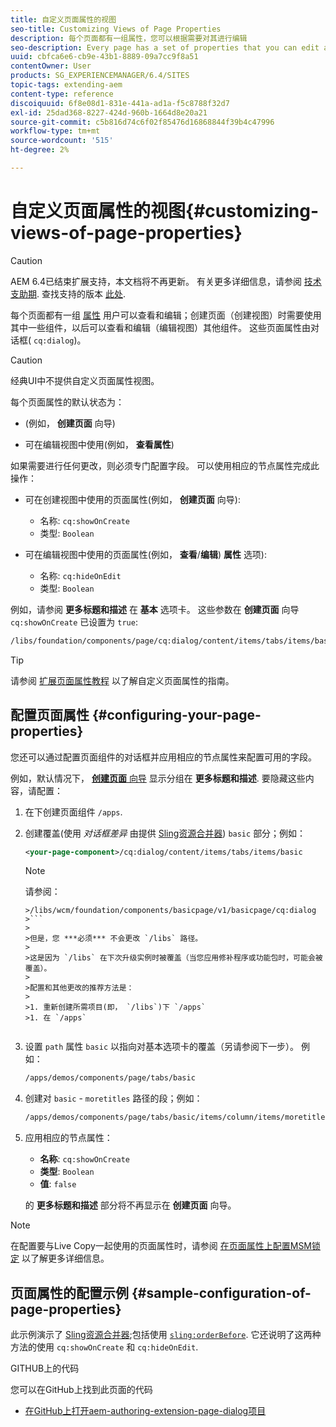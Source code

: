 ```yaml
---
title: 自定义页面属性的视图
seo-title: Customizing Views of Page Properties
description: 每个页面都有一组属性，您可以根据需要对其进行编辑
seo-description: Every page has a set of properties that you can edit as required
uuid: cbfca6e6-cb9e-43b1-8889-09a7cc9f8a51
contentOwner: User
products: SG_EXPERIENCEMANAGER/6.4/SITES
topic-tags: extending-aem
content-type: reference
discoiquuid: 6f8e08d1-831e-441a-ad1a-f5c8788f32d7
exl-id: 25dad368-8227-424d-960b-1664d8e20a21
source-git-commit: c5b816d74c6f02f85476d16868844f39b4c47996
workflow-type: tm+mt
source-wordcount: '515'
ht-degree: 2%

---
```


# 自定义页面属性的视图{#customizing-views-of-page-properties}

>[!CAUTION]
>
>AEM 6.4已结束扩展支持，本文档将不再更新。 有关更多详细信息，请参阅 [技术支助期](https://helpx.adobe.com/cn/support/programs/eol-matrix.html). 查找支持的版本 [此处](https://experienceleague.adobe.com/docs/).

每个页面都有一组 [属性](/help/sites-authoring/editing-page-properties.md) 用户可以查看和编辑；创建页面（创建视图）时需要使用其中一些组件，以后可以查看和编辑（编辑视图）其他组件。 这些页面属性由对话框( `cq:dialog`)。

>[!CAUTION]
>
>经典UI中不提供自定义页面属性视图。

每个页面属性的默认状态为：

* (例如， **创建页面** 向导)

* 可在编辑视图中使用(例如， **查看属性**)

如果需要进行任何更改，则必须专门配置字段。 可以使用相应的节点属性完成此操作：

* 可在创建视图中使用的页面属性(例如， **创建页面** 向导):

   * 名称: `cq:showOnCreate`
   * 类型: `Boolean`

* 可在编辑视图中使用的页面属性(例如， **查看**/**编辑**) **属性** 选项):

   * 名称: `cq:hideOnEdit`
   * 类型: `Boolean`

例如，请参阅 **更多标题和描述** 在 **基本** 选项卡。 这些参数在 **创建页面** 向导 `cq:showOnCreate` 已设置为 `true`:

```xml
/libs/foundation/components/page/cq:dialog/content/items/tabs/items/basic/items/column/items/moretitles
```

>[!TIP]
>
>请参阅 [扩展页面属性教程](https://experienceleague.adobe.com/docs/experience-manager-learn/sites/developing/page-properties-technical-video-develop.html) 以了解自定义页面属性的指南。

## 配置页面属性 {#configuring-your-page-properties}

您还可以通过配置页面组件的对话框并应用相应的节点属性来配置可用的字段。

例如，默认情况下， [**创建页面** 向导](/help/sites-authoring/managing-pages.md#creating-a-new-page) 显示分组在 **更多标题和描述**. 要隐藏这些内容，请配置：

1. 在下创建页面组件 `/apps`.
1. 创建覆盖(使用 *对话框差异* 由提供 [Sling资源合并器](/help/sites-developing/sling-resource-merger.md)) `basic` 部分；例如：

   ```xml
   <your-page-component>/cq:dialog/content/items/tabs/items/basic
   ```

   >[!NOTE]
   >
   >请参阅：
   >
   >
   ```
   >/libs/wcm/foundation/components/basicpage/v1/basicpage/cq:dialog
   >```
   >
   >但是，您 ***必须*** 不会更改 `/libs` 路径。
   >
   >这是因为 `/libs` 在下次升级实例时被覆盖（当您应用修补程序或功能包时，可能会被覆盖）。
   >
   >配置和其他更改的推荐方法是：
   >
   >1. 重新创建所需项目(即， `/libs`)下 `/apps`
   >1. 在 `/apps`


1. 设置 `path` 属性 `basic` 以指向对基本选项卡的覆盖（另请参阅下一步）。 例如：

   ```xml
   /apps/demos/components/page/tabs/basic
   ```

1. 创建对 `basic` - `moretitles` 路径的段；例如：

   ```xml
   /apps/demos/components/page/tabs/basic/items/column/items/moretitles
   ```

1. 应用相应的节点属性：

   * **名称**: `cq:showOnCreate`
   * **类型**: `Boolean`
   * **值**: `false`

   的 **更多标题和描述** 部分将不再显示在 **创建页面** 向导。

>[!NOTE]
>
>在配置要与Live Copy一起使用的页面属性时，请参阅 [在页面属性上配置MSM锁定](/help/sites-developing/extending-msm.md#configuring-msm-locks-on-page-properties-touch-enabled-ui) 以了解更多详细信息。

## 页面属性的配置示例 {#sample-configuration-of-page-properties}

此示例演示了 [Sling资源合并器](/help/sites-developing/sling-resource-merger.md);包括使用 [`sling:orderBefore`](/help/sites-developing/sling-resource-merger.md#properties). 它还说明了这两种方法的使用 `cq:showOnCreate` 和 `cq:hideOnEdit`.

GITHUB上的代码

您可以在GitHub上找到此页面的代码

* [在GitHub上打开aem-authoring-extension-page-dialog项目](https://github.com/Adobe-Marketing-Cloud/aem-authoring-extension-page-dialog)
